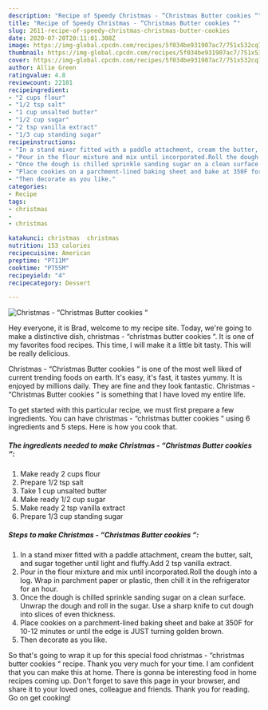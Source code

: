 ```yaml
---
description: "Recipe of Speedy Christmas - “Christmas Butter cookies “"
title: "Recipe of Speedy Christmas - “Christmas Butter cookies “"
slug: 2611-recipe-of-speedy-christmas-christmas-butter-cookies
date: 2020-07-20T20:11:01.308Z
image: https://img-global.cpcdn.com/recipes/5f034be931907ac7/751x532cq70/christmas-christmas-butter-cookies-recipe-main-photo.jpg
thumbnail: https://img-global.cpcdn.com/recipes/5f034be931907ac7/751x532cq70/christmas-christmas-butter-cookies-recipe-main-photo.jpg
cover: https://img-global.cpcdn.com/recipes/5f034be931907ac7/751x532cq70/christmas-christmas-butter-cookies-recipe-main-photo.jpg
author: Allie Green
ratingvalue: 4.8
reviewcount: 22181
recipeingredient:
- "2 cups flour"
- "1/2 tsp salt"
- "1 cup unsalted butter"
- "1/2 cup sugar"
- "2 tsp vanilla extract"
- "1/3 cup standing sugar"
recipeinstructions:
- "In a stand mixer fitted with a paddle attachment, cream the butter, salt, and sugar together until light and fluffy.Add 2 tsp vanilla extract."
- "Pour in the flour mixture and mix until incorporated.Roll the dough into a log. Wrap in parchment paper or plastic, then chill it in the refrigerator for an hour."
- "Once the dough is chilled sprinkle sanding sugar on a clean surface. Unwrap the dough and roll in the sugar. Use a sharp knife to cut dough into slices of even thickness."
- "Place cookies on a parchment-lined baking sheet and bake at 350F for 10-12 minutes or until the edge is JUST turning golden brown."
- "Then decorate as you like."
categories:
- Recipe
tags:
- christmas
- 
- christmas

katakunci: christmas  christmas 
nutrition: 153 calories
recipecuisine: American
preptime: "PT11M"
cooktime: "PT55M"
recipeyield: "4"
recipecategory: Dessert

---
```



![Christmas - “Christmas Butter cookies “](https://img-global.cpcdn.com/recipes/5f034be931907ac7/751x532cq70/christmas-christmas-butter-cookies-recipe-main-photo.jpg)

Hey everyone, it is Brad, welcome to my recipe site. Today, we're going to make a distinctive dish, christmas - “christmas butter cookies “. It is one of my favorites food recipes. This time, I will make it a little bit tasty. This will be really delicious.

Christmas - “Christmas Butter cookies “ is one of the most well liked of current trending foods on earth. It's easy, it's fast, it tastes yummy. It is enjoyed by millions daily. They are fine and they look fantastic. Christmas - “Christmas Butter cookies “ is something that I have loved my entire life.




To get started with this particular recipe, we must first prepare a few ingredients. You can have christmas - “christmas butter cookies “ using 6 ingredients and 5 steps. Here is how you cook that.

<!--inarticleads1-->

##### The ingredients needed to make Christmas - “Christmas Butter cookies “:

1. Make ready 2 cups flour
1. Prepare 1/2 tsp salt
1. Take 1 cup unsalted butter
1. Make ready 1/2 cup sugar
1. Make ready 2 tsp vanilla extract
1. Prepare 1/3 cup standing sugar




<!--inarticleads2-->

##### Steps to make Christmas - “Christmas Butter cookies “:

1. In a stand mixer fitted with a paddle attachment, cream the butter, salt, and sugar together until light and fluffy.Add 2 tsp vanilla extract.
1. Pour in the flour mixture and mix until incorporated.Roll the dough into a log. Wrap in parchment paper or plastic, then chill it in the refrigerator for an hour.
1. Once the dough is chilled sprinkle sanding sugar on a clean surface. Unwrap the dough and roll in the sugar. Use a sharp knife to cut dough into slices of even thickness.
1. Place cookies on a parchment-lined baking sheet and bake at 350F for 10-12 minutes or until the edge is JUST turning golden brown.
1. Then decorate as you like.




So that's going to wrap it up for this special food christmas - “christmas butter cookies “ recipe. Thank you very much for your time. I am confident that you can make this at home. There is gonna be interesting food in home recipes coming up. Don't forget to save this page in your browser, and share it to your loved ones, colleague and friends. Thank you for reading. Go on get cooking!
